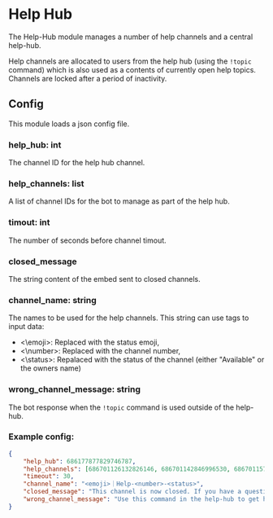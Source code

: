 # Help Hub

The Help-Hub module manages a number of help channels and a central help-hub.

Help channels are allocated to users from the help hub (using the `!topic` command) which is also used as a contents of currently open help topics. Channels are locked after a period of inactivity.

## Config
This module loads a json config file.

### help_hub: int
The channel ID for the help hub channel.

### help_channels: list
A list of channel IDs for the bot to manage as part of the help hub. 

### timout: int
The number of seconds before channel timout.

### closed_message
The string content of the embed sent to closed channels.

### channel_name: string
The names to be used for the help channels. This string can use tags to input data:

* <\emoji>: Replaced with the status emoji,
* <\number>: Replaced with the channel number,
* <\status>: Repalaced with the status of the channel (either "Available" or the owners name)

### wrong_channel_message: string
The bot response when the `!topic` command is used outside of the help-hub.

### Example config:
```json
{
    "help_hub": 686177877829746787,
    "help_channels": [686701126132826146, 686701142846996530, 686701157212618806, 686701178440253453],
    "timeout": 30,
    "channel_name": "<emoji>｜Help-<number>-<status>",
    "closed_message": "This channel is now closed. If you have a question you can open a new help channel by posting in the help-hub.",
    "wrong_channel_message": "Use this command in the help-hub to get help!"
}
```